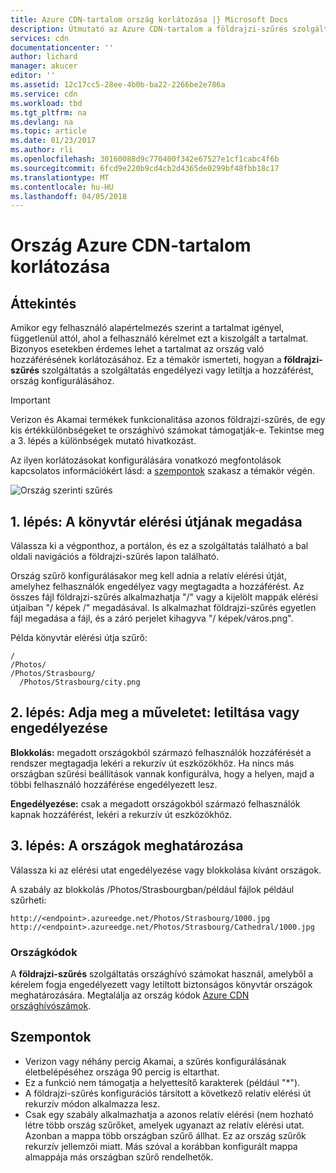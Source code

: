 ```yaml
---
title: Azure CDN-tartalom ország korlátozása |} Microsoft Docs
description: Útmutató az Azure CDN-tartalom a földrajzi-szűrés szolgáltatás használatával korlátozza a hozzáférést.
services: cdn
documentationcenter: ''
author: lichard
manager: akucer
editor: ''
ms.assetid: 12c17cc5-28ee-4b0b-ba22-2266be2e786a
ms.service: cdn
ms.workload: tbd
ms.tgt_pltfrm: na
ms.devlang: na
ms.topic: article
ms.date: 01/23/2017
ms.author: rli
ms.openlocfilehash: 30160088d9c770400f342e67527e1cf1cabc4f6b
ms.sourcegitcommit: 6fcd9e220b9cd4cb2d4365de0299bf48fbb18c17
ms.translationtype: MT
ms.contentlocale: hu-HU
ms.lasthandoff: 04/05/2018
---
```

# <a name="restrict-azure-cdn-content-by-country"></a>Ország Azure CDN-tartalom korlátozása

## <a name="overview"></a>Áttekintés
Amikor egy felhasználó alapértelmezés szerint a tartalmat igényel, függetlenül attól, ahol a felhasználó kérelmet ezt a kiszolgált a tartalmat. Bizonyos esetekben érdemes lehet a tartalmat az ország való hozzáférésének korlátozásához. Ez a témakör ismerteti, hogyan a **földrajzi-szűrés** szolgáltatás a szolgáltatás engedélyezi vagy letiltja a hozzáférést, ország konfigurálásához.

> [!IMPORTANT]
> Verizon és Akamai termékek funkcionalitása azonos földrajzi-szűrés, de egy kis értékkülönbségeket te országhívó számokat támogatják-e. Tekintse meg a 3. lépés a különbségek mutató hivatkozást.


Az ilyen korlátozásokat konfigurálására vonatkozó megfontolások kapcsolatos információkért lásd: a [szempontok](cdn-restrict-access-by-country.md#considerations) szakasz a témakör végén.  

![Ország szerinti szűrés](./media/cdn-filtering/cdn-country-filtering-akamai.png)

## <a name="step-1-define-the-directory-path"></a>1. lépés: A könyvtár elérési útjának megadása
Válassza ki a végponthoz, a portálon, és ez a szolgáltatás található a bal oldali navigációs a földrajzi-szűrés lapon található.

Ország szűrő konfigurálásakor meg kell adnia a relatív elérési útját, amelyhez felhasználók engedélyez vagy megtagadta a hozzáférést. Az összes fájl földrajzi-szűrés alkalmazhatja "/" vagy a kijelölt mappák elérési útjaiban "/ képek /" megadásával. Is alkalmazhat földrajzi-szűrés egyetlen fájl megadása a fájl, és a záró perjelet kihagyva "/ képek/város.png".

Példa könyvtár elérési útja szűrő:

    /                                 
    /Photos/
    /Photos/Strasbourg/
      /Photos/Strasbourg/city.png

## <a name="step-2-define-the-action-block-or-allow"></a>2. lépés: Adja meg a műveletet: letiltása vagy engedélyezése
**Blokkolás:** megadott országokból származó felhasználók hozzáférését a rendszer megtagadja lekéri a rekurzív út eszközökhöz. Ha nincs más országban szűrési beállítások vannak konfigurálva, hogy a helyen, majd a többi felhasználó hozzáférése engedélyezett lesz.

**Engedélyezése:** csak a megadott országokból származó felhasználók kapnak hozzáférést, lekéri a rekurzív út eszközökhöz.

## <a name="step-3-define-the-countries"></a>3. lépés: A országok meghatározása
Válassza ki az elérési utat engedélyezése vagy blokkolása kívánt országok. 

A szabály az blokkolás /Photos/Strasbourgban/például fájlok például szűrheti:

    http://<endpoint>.azureedge.net/Photos/Strasbourg/1000.jpg
    http://<endpoint>.azureedge.net/Photos/Strasbourg/Cathedral/1000.jpg


### <a name="country-codes"></a>Országkódok
A **földrajzi-szűrés** szolgáltatás országhívó számokat használ, amelyből a kérelem fogja engedélyezett vagy letiltott biztonságos könyvtár országok meghatározására. Megtalálja az ország kódok [Azure CDN országhívószámok](https://msdn.microsoft.com/library/mt761717.aspx). 

## <a id="considerations"></a>Szempontok
* Verizon vagy néhány percig Akamai, a szűrés konfigurálásának életbelépéséhez országa 90 percig is eltarthat.
* Ez a funkció nem támogatja a helyettesítő karakterek (például "*").
* A földrajzi-szűrés konfigurációs társított a következő relatív elérési út rekurzív módon alkalmazza lesz.
* Csak egy szabály alkalmazhatja a azonos relatív elérési (nem hozható létre több ország szűrőket, amelyek ugyanazt az relatív elérési utat. Azonban a mappa több országban szűrő állhat. Ez az ország szűrők rekurzív jellemzői miatt. Más szóval a korábban konfigurált mappa almappája más országban szűrő rendelhetők.

